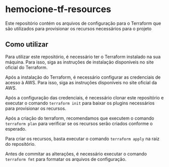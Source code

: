 # hemocione-tf-resources

Este repositório contém os arquivos de configuração para o Terraform que são utilizados para provisionar os recursos necessários para o projeto 

## Como utilizar

Para utilizar este repositório, é necessário ter o Terraform instalado na sua máquina. Para isso, siga as instruções de instalação disponíveis no site oficial do Terraform.

Após a instalação do Terraform, é necessário configurar as credenciais de acesso à AWS. Para isso, siga as instruções disponíveis no site oficial da AWS.

Após a configuração das credenciais, é necessário clonar este repositório e executar o comando `terraform init` para baixar os plugins necessários para provisionar os recursos.

Após a criação do terraform, recomendamos que executem o comando `terraform plan` para verificar se os recursos serão criados conforme o esperado.

Para criar os recursos, basta executar o comando `terraform apply` na raiz do repositório.

Antes de commitar as alterações, é necessário executar o comando `terraform fmt` para formatar os arquivos de configuração.